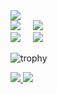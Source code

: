<div>
  <img src="http://github-profile-summary-cards.vercel.app/api/cards/profile-details?username=AndreyAlves&theme=vue"/>
</div>

<div>
  <img src="http://github-profile-summary-cards.vercel.app/api/cards/repos-per-language?username=AndreyAlves&theme=vue"/>
     
  <img src="http://github-profile-summary-cards.vercel.app/api/cards/most-commit-language?username=AndreyAlves&theme=vue"/>
</div>


<div >
  <img src="http://github-profile-summary-cards.vercel.app/api/cards/stats?username=AndreyAlves&theme=vue"/>
     
  <img src="http://github-profile-summary-cards.vercel.app/api/cards/productive-time?username=AndreyAlves&theme=vue&utcOffset=8"/>
</div>

![trophy](https://github-profile-trophy.vercel.app/?username=AndreyAlves&theme=onestar&column=6&margin-w=6&margin-h=6&no-bg=true&no-frame=true)
<div>
  <a href="">
    <img src="https://img.shields.io/badge/website-00b598?style=for-the-badge&logo=About.me&logoColor=white" />
  </a>
  <a href="">
    <img src="https://img.shields.io/badge/LinkedIn-00b598?style=for-the-badge&logo=linkedin&logoColor=white" />
  </a>
</div>


<!--
**AndreyAlves/AndreyAlves** is a ✨ _special_ ✨ repository because its `README.md` (this file) appears on your GitHub profile.

Here are some ideas to get you started:

- 🔭 I’m currently working on ...
- 🌱 I’m currently learning ...
- 👯 I’m looking to collaborate on ...
- 🤔 I’m looking for help with ...
- 💬 Ask me about ...
- 📫 How to reach me: ...
- 😄 Pronouns: ...
- ⚡ Fun fact: ...
-->
